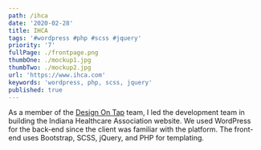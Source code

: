```yaml
---
path: /ihca
date: '2020-02-28'
title: IHCA
tags: '#wordpress #php #scss #jquery'
priority: '7'
fullPage: ./frontpage.png
thumbOne: ./mockup1.jpg
thumbTwo: ./mockup2.jpg
url: 'https://www.ihca.com'
keywords: 'wordpress, php, scss, jquery'
published: true
---
```


As a member of the [Design On Tap](https://www.designontap.com) team, I led the development team in building the Indiana Healthcare Association website. We used WordPress for the back-end since the client was familiar with the platform. The front-end uses Bootstrap, SCSS, jQuery, and PHP for templating.

